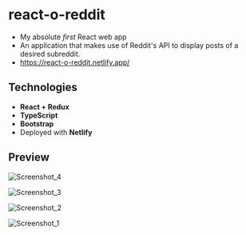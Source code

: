 # react-o-reddit

- My absolute *first* React web app
- An application that makes use of Reddit's API to display posts of a desired subreddit. 
- https://react-o-reddit.netlify.app/

## Technologies

- **React + Redux**
- **TypeScript**
- **Bootstrap**
- Deployed with **Netlify**

## Preview

![Screenshot_4](https://user-images.githubusercontent.com/27537005/115064652-2ca4c180-9ebb-11eb-84ca-16ae69f7cdde.png)

![Screenshot_3](https://user-images.githubusercontent.com/27537005/115064650-2c0c2b00-9ebb-11eb-8922-13c28495228a.png)

![Screenshot_2](https://user-images.githubusercontent.com/27537005/115064647-2b739480-9ebb-11eb-8dd9-e392741f9e0c.png)

![Screenshot_1](https://user-images.githubusercontent.com/27537005/115064654-2ca4c180-9ebb-11eb-8003-6ee6eb05b4d8.png)
